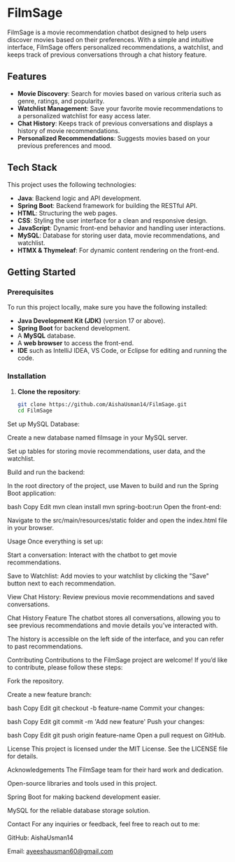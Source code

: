 # FilmSage

FilmSage is a movie recommendation chatbot designed to help users discover movies based on their preferences. With a simple and intuitive interface, FilmSage offers personalized recommendations, a watchlist, and keeps track of previous conversations through a chat history feature.

## Features

- **Movie Discovery**: Search for movies based on various criteria such as genre, ratings, and popularity.
- **Watchlist Management**: Save your favorite movie recommendations to a personalized watchlist for easy access later.
- **Chat History**: Keeps track of previous conversations and displays a history of movie recommendations.
- **Personalized Recommendations**: Suggests movies based on your previous preferences and mood.
  
## Tech Stack

This project uses the following technologies:

- **Java**: Backend logic and API development.
- **Spring Boot**: Backend framework for building the RESTful API.
- **HTML**: Structuring the web pages.
- **CSS**: Styling the user interface for a clean and responsive design.
- **JavaScript**: Dynamic front-end behavior and handling user interactions.
- **MySQL**: Database for storing user data, movie recommendations, and watchlist.
- **HTMX & Thymeleaf**: For dynamic content rendering on the front-end.

## Getting Started

### Prerequisites

To run this project locally, make sure you have the following installed:

- **Java Development Kit (JDK)** (version 17 or above).
- **Spring Boot** for backend development.
- A **MySQL** database.
- A **web browser** to access the front-end.
- **IDE** such as IntelliJ IDEA, VS Code, or Eclipse for editing and running the code.

### Installation

1. **Clone the repository**:

   ```bash
   git clone https://github.com/AishaUsman14/FilmSage.git
   cd FilmSage
Set up MySQL Database:

Create a new database named filmsage in your MySQL server.

Set up tables for storing movie recommendations, user data, and the watchlist.

Build and run the backend:

In the root directory of the project, use Maven to build and run the Spring Boot application:

bash
Copy
Edit
mvn clean install
mvn spring-boot:run
Open the front-end:

Navigate to the src/main/resources/static folder and open the index.html file in your browser.

Usage
Once everything is set up:

Start a conversation: Interact with the chatbot to get movie recommendations.

Save to Watchlist: Add movies to your watchlist by clicking the "Save" button next to each recommendation.

View Chat History: Review previous movie recommendations and saved conversations.

Chat History Feature
The chatbot stores all conversations, allowing you to see previous recommendations and movie details you’ve interacted with.

The history is accessible on the left side of the interface, and you can refer to past recommendations.

Contributing
Contributions to the FilmSage project are welcome! If you’d like to contribute, please follow these steps:

Fork the repository.

Create a new feature branch:

bash
Copy
Edit
git checkout -b feature-name
Commit your changes:

bash
Copy
Edit
git commit -m 'Add new feature'
Push your changes:

bash
Copy
Edit
git push origin feature-name
Open a pull request on GitHub.

License
This project is licensed under the MIT License. See the LICENSE file for details.

Acknowledgements
The FilmSage team for their hard work and dedication.

Open-source libraries and tools used in this project.

Spring Boot for making backend development easier.

MySQL for the reliable database storage solution.

Contact
For any inquiries or feedback, feel free to reach out to me:

GitHub: AishaUsman14

Email: ayeeshausman60@gmail.com

